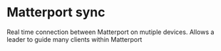 # Matterport sync

Real time connection between Matterport on mutiple devices. 
Allows a leader to guide many clients within Matterport